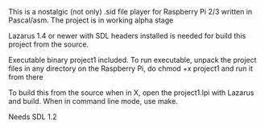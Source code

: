This is a nostalgic (not only) .sid file player for Raspberry Pi 2/3 
written in Pascal/asm. 
The project is in working alpha stage

Lazarus 1.4 or newer with SDL headers installed is needed 
for build this project from the source. 

Executable binary project1 included. 
To run executable, unpack the project files 
in any directory on the Raspberry Pi, 
do chmod +x project1 and run it from there

To build this from the source when in X, 
open the project1.lpi with Lazarus and build.
When in command line mode, use make. 

Needs SDL 1.2
